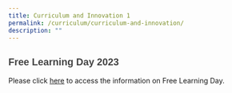```yaml
---
title: Curriculum and Innovation 1
permalink: /curriculum/curriculum-and-innovation/
description: ""
---
```

<h2 style="text-align: left;"><span style="background-color: initial; font-size: 0.9375em;"><font face="arial, sans-serif" color="#444444">Free Learning Day 2023</font></span></h2>

Please click&nbsp;[here](https://sites.google.com/moe.edu.sg/efpsfreelearningday/home) to access the information on Free Learning Day.